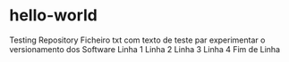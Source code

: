 # hello-world
Testing Repository
Ficheiro txt com texto de teste par experimentar o versionamento dos Software
Linha 1
Linha 2
Linha 3
Linha 4
Fim de Linha
